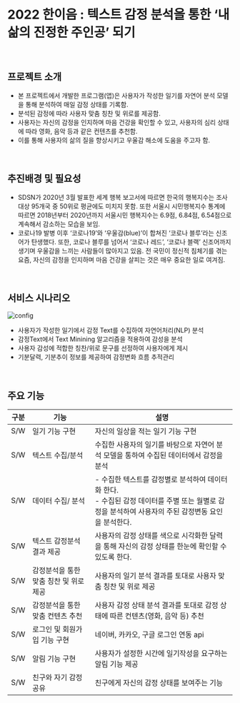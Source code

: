 # 2022 한이음 : 텍스트 감정 분석을 통한 ‘내 삶의 진정한 주인공’ 되기
<br>

## 프로젝트 소개
- 본 프로젝트에서 개발한 프로그램(앱)은 사용자가 작성한 일기를 자연어 분석 모델을 통해 분석하여 매일 감정 상태를 기록함.
- 분석된 감정에 따라 사용자 맞춤 칭찬 및 위로를 제공함.
- 사용자는 자신의 감정을 인지하며 마음 건강을 확인할 수 있고, 사용자의 심리 상태에 따라 영화, 음악 등과 같은 컨텐츠를 추천함.
- 이를 통해 사용자의 삶의 질을 향상시키고 우울감 해소에 도움을 주고자 함.

<br>

## 추진배경 및 필요성
- SDSN가 2020년 3월 발표한 세계 행복 보고서에 따르면 한국의 행복지수는 조사 대상 95개국 중 50위로 평균에도 미치지 못함. 또한 서울시 시민행복지수 통계에 따르면 2018년부터 2020년까지 서울시민 행복지수는 6.9점, 6.84점, 6.54점으로 계속해서 감소하는 모습을 보임.
- 코로나19 발병 이후 ‘코로나19’와 ‘우울감(blue)’이 합쳐진 ‘코로나 블루’라는 신조어가 탄생했다. 또한, 코로나 블루를 넘어서 ‘코로나 레드’, ‘코로나 블랙’ 신조어까지 생기며 우울감을 느끼는 사람들이 많아지고 있음. 전 국민이 정신적 침체기를 겪는 요즘, 자신의 감정을 인지하며 마음 건강을 살피는 것은 매우 중요한 일로 여겨짐.

<br>

## 서비스 시나리오
![config](https://user-images.githubusercontent.com/88052367/167293096-072048d9-0839-4c0e-80a7-452472d9dcc5.png)
- 사용자가 작성한 일기에서 감정 Text를 수집하여 자연어처리(NLP) 분석
- 감정Text에서 Text Minining 알고리즘을 적용하여 감성을 분석
- 사용자 감성에 적합한 칭찬/위로 문구를 선정하여 사용자에게 제시
- 기분달력, 기분추이 정보를 제공하여 감정변화 흐름 추적관리

<br>

## 주요 기능

| 구분 | 기능 |  설명 |
| --- | --- | --- |
| S/W | 일기 기능 구현 | 자신의 일상을 적는 일기 기능 구현 |
| S/W | 텍스트 수집/분석 | 수집한 사용자의 일기를 바탕으로 자연어 분석 모델을 통하여 수집된 데이터에서 감정을 분석 |
| S/W | 데이터 수집/ 분석 | - 수집한 텍스트를 감정별로 분석하여 데이터화 한다. <br> - 수집된 감정 데이터를 주별 또는 월별로 감정을 분석하여 사용자의 주된 감정변동 요인을 분석한다. |
| S/W | 텍스트 감정분석 결과 제공 | 사용자의 감정 상태를 색으로 시각화한 달력을 통해 자신의 감정 상태를 한눈에 확인할 수 있도록 한다. |
| S/W | 감정분석을 통한 맞춤 칭찬 및 위로 제공 | 사용자의 일기 분석 결과를 토대로 사용자 맞춤 칭찬 및 위로 제공 |
| S/W | 감정분석을 통한 맞춤 컨텐츠 추천 | 사용자 감정 상태 분석 결과를 토대로 감정 상태에 따른 컨텐츠(영화, 음악 등) 추천 |
| S/W | 로그인 및 회원가입 기능 구현 | 네이버, 카카오, 구글 로그인 연동 api |
| S/W | 알림 기능 구현 | 사용자가 설정한 시간에 일기작성을 요구하는 알림 기능 제공 |
| S/W | 친구와 자기 감정 공유 | 친구에게 자신의 감정 상태를 보여주는 기능 |
